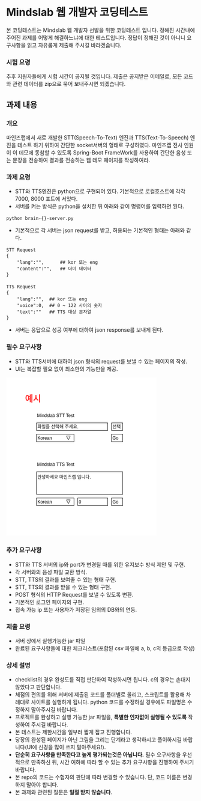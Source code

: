 # Mindslab 웹 개발자 코딩테스트

본 코딩테스트는 Mindslab 웹 개발자 선발을 위한 코딩테스트 입니다. 정해진 시간내에 주어진 과제를 어떻게 해결하느냐에 대한 테스트입니다. 정답이 정해진 것이 아니니 요구사항을 읽고 자유롭게 제출해 주시길 바라겠습니다.

### 시험 요령

추후 지원자들에게 시험 시간이 공지될 것입니다. 제출은 공지받은 이메일로, 모든 코드와 관련 데이터를 zip으로 묶어 보내주시면 되겠습니다.

## 과제 내용

### 개요

마인즈랩에서 새로 개발한 STT(Speech-To-Text) 엔진과 TTS(Text-To-Speech) 엔진을 테스트 하기 위하여 간단한 socket서버의 형태로 구성하였다. 마인즈랩 전사 인원이 이 데모에 동참할 수 있도록 Spring-Boot FrameWork를 사용하여 간단한 음성 또는 문장을 전송하여 결과를 전송하는 웹 데모 페이지를 작성하여라.

### 과제 요령

- STT와 TTS엔진은 python으로 구현되어 있다. 기본적으로 로컬호스트에 각각 7000, 8000 포트에 서있다.
- 서버를 켜는 방식은 python을 설치한 뒤 아래와 같이 명령어를 입력하면 된다.

```
python brain-{}-server.py
```

- 기본적으로 각 서버는 json request를 받고, 허용되는 기본적인 형태는 아래와 같다.

```
STT Request
{
    "lang":"",      ## kor 또는 eng
    "content":"",   ## 더미 데이터
}

TTS Request
{
    "lang":"",  ## kor 또는 eng
    "voice":0,  ## 0 ~ 122 사이의 숫자
    "text":""   ## TTS 대상 문자열
}
```

- 서버는 응답으로 성공 여부에 대하여 json response를 보내게 된다.

### 필수 요구사항

- STT와 TTS서버에 대하여 json 형식의 request를 보낼 수 있는 페이지의 작성.
- UI는 복잡할 필요 없이 최소한의 기능만을 제공.

![alt text](mindslab-web-project.png)

### 추가 요구사항

- STT와 TTS 서버의 ip와 port가 변경될 때를 위한 유지보수 방식 제안 및 구현.
- 각 서버와의 음성 파일 교환 방식.
- STT, TTS의 결과를 보여줄 수 있는 형태 구현.
- STT, TTS의 결과를 받을 수 있는 형태 구현.
- POST 형식의 HTTP Request를 보낼 수 있도록 변환.
- 기본적인 로그인 페이지의 구현.
- 접속 가능 ip 또는 사용자가 저장된 임의의 DB와의 연동.

### 제출 요령

- 서버 상에서 실행가능한 jar 파일
- 완료된 요구사항들에 대한 체크리스트(포함된 csv 파일에 a, b, c의 등급으로 작성)

### 상세 설명

- checklist의 경우 완성도를 직접 판단하여 작성하시면 됩니다. c의 경우는 손대지 않았다고 판단합니다.
- 체점의 편의를 위해 서버에 제출된 코드를 폴더별로 올리고, 스크립트를 활용해 차례대로 사이트를 실행하게 됩니다. python 코드를 수정하실 경우에도 파일명은 수정하지 말아주시길 바랍니다.
- 프로젝트를 완성하고 실행 가능한 jar 파일을, **특별한 인자없이 실행될 수 있도록** 작성하여 주시길 바랍니다.
- 본 테스트는 제한시간을 일부러 짧게 잡고 진행합니다.
- 당장의 완성된 페이지가 아닌 그림을 그리는 단계라고 생각하시고 풀이하시길 바랍니다(UI에 신경을 많이 쓰지 말아주세요!).
- **단순히 요구사항을 만족한다고 높게 평가되는것은 아닙니다.** 필수 요구사항을 우선적으로 만족하신 뒤, 시간 여하에 따라 할 수 있는 추가 요구사항을 진행하여 주시기 바랍니다.
- 본 repo의 코드는 수험자의 판단에 따라 변경할 수 있습니다. 단, 코드 이름은 변경하지 말아야 합니다.
- 본 과제와 관련된 질문은 **일절 받지 않습니다**.
